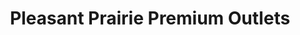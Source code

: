 ---
title: "Pleasant Prairie Premium Outlets"
url: /pleasant-prairie/pleasant-prairie-premium-outlets/
shop: mall
---